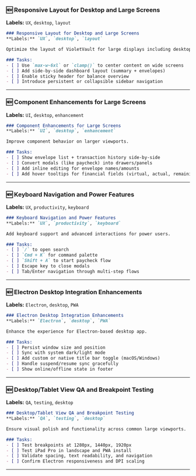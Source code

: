 ### 🆕 Responsive Layout for Desktop and Large Screens
**Labels:** `UX`, `desktop`, `layout`

```markdown
### Responsive Layout for Desktop and Large Screens
**Labels:** `UX`, `desktop`, `layout`

Optimize the layout of VioletVault for large displays including desktop web, iPad landscape, and Electron.

### Tasks:
- [ ] Use `max-w-6xl` or `clamp()` to center content on wide screens
- [ ] Add side-by-side dashboard layout (summary + envelopes)
- [ ] Enable sticky header for balance overview
- [ ] Introduce persistent or collapsible sidebar navigation

```

---
### 🆕 Component Enhancements for Large Screens
**Labels:** `UI`, `desktop`, `enhancement`

```markdown
### Component Enhancements for Large Screens
**Labels:** `UI`, `desktop`, `enhancement`

Improve component behavior on larger viewports.

### Tasks:
- [ ] Show envelope list + transaction history side-by-side
- [ ] Convert modals (like paycheck) into drawers/panels
- [ ] Add inline editing for envelope names/amounts
- [ ] Add hover tooltips for financial fields (virtual, actual, remaining)

```

---
### 🆕 Keyboard Navigation and Power Features
**Labels:** `UX`, `productivity`, `keyboard`

```markdown
### Keyboard Navigation and Power Features
**Labels:** `UX`, `productivity`, `keyboard`

Add keyboard support and advanced interactions for power users.

### Tasks:
- [ ] `/` to open search
- [ ] `Cmd + K` for command palette
- [ ] `Shift + A` to start paycheck flow
- [ ] Escape key to close modals
- [ ] Tab/Enter navigation through multi-step flows

```

---
### 🆕 Electron Desktop Integration Enhancements
**Labels:** `Electron`, `desktop`, `PWA`

```markdown
### Electron Desktop Integration Enhancements
**Labels:** `Electron`, `desktop`, `PWA`

Enhance the experience for Electron-based desktop app.

### Tasks:
- [ ] Persist window size and position
- [ ] Sync with system dark/light mode
- [ ] Add custom or native title bar toggle (macOS/Windows)
- [ ] Handle suspend/resume sync gracefully
- [ ] Show online/offline state in footer

```

---
### 🆕 Desktop/Tablet View QA and Breakpoint Testing
**Labels:** `QA`, `testing`, `desktop`

```markdown
### Desktop/Tablet View QA and Breakpoint Testing
**Labels:** `QA`, `testing`, `desktop`

Ensure visual polish and functionality across common large viewports.

### Tasks:
- [ ] Test breakpoints at 1280px, 1440px, 1920px
- [ ] Test iPad Pro in landscape and PWA install
- [ ] Validate spacing, text readability, and navigation
- [ ] Confirm Electron responsiveness and DPI scaling

```

---
